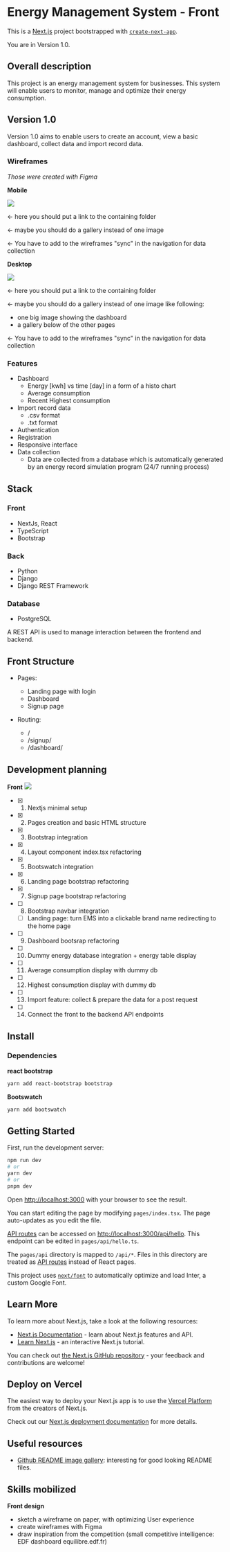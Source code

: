 # Energy Management System - Front

This is a [Next.js](https://nextjs.org/) project bootstrapped with [`create-next-app`](https://github.com/vercel/next.js/tree/canary/packages/create-next-app).

You are in Version 1.0.

## Overall description

This project is an energy management system for businesses. This system will enable users to monitor, manage and optimize their energy consumption.

## Version 1.0

Version 1.0 aims to enable users to create an account, view a basic dashboard, collect data and import record data.

### Wireframes

_Those were created with Figma_

**Mobile**

![](wireframes/mobile/EMS_mobile.png)

<- here you should put a link to the containing folder

<- maybe you should do a gallery instead of one image

<- You have to add to the wireframes "sync" in the navigation for data collection

**Desktop**

![](wireframes/desktop/EMS_desktop.png)

<- here you should put a link to the containing folder

<- maybe you should do a gallery instead of one image like following:

- one big image showing the dashboard
- a gallery below of the other pages

<- You have to add to the wireframes "sync" in the navigation for data collection

### Features

- Dashboard
  - Energy [kwh] vs time [day] in a form of a histo chart
  - Average consumption
  - Recent Highest consumption
- Import record data
  - .csv format
  - .txt format
- Authentication
- Registration
- Responsive interface
- Data collection
  - Data are collected from a database which is automatically generated by an energy record simulation program (24/7 running process)

## Stack

### Front

- NextJs, React
- TypeScript
- Bootstrap

### Back

- Python
- Django
- Django REST Framework

### Database

- PostgreSQL

A REST API is used to manage interaction between the frontend and backend.

## Front Structure

- Pages:

  - Landing page with login
  - Dashboard
  - Signup page

- Routing:
  - /
  - /signup/
  - /dashboard/

## Development planning

**Front**
![](https://geps.dev/progress/50)

- [x] 1. Nextjs minimal setup
- [x] 2. Pages creation and basic HTML structure
- [x] 3. Bootstrap integration
- [x] 4. Layout component index.tsx refactoring
- [x] 5. Bootswatch integration
- [x] 6. Landing page bootstrap refactoring
- [x] 7. Signup page bootstrap refactoring
- [ ] 8. Bootstrap navbar integration
  - [ ] Landing page: turn EMS into a clickable brand name redirecting to the home page
- [ ] 9. Dashboard bootsrap refactoring
- [ ] 10. Dummy energy database integration + energy table display
- [ ] 11. Average consumption display with dummy db
- [ ] 12. Highest consumption display with dummy db
- [ ] 13. Import feature: collect & prepare the data for a post request
- [ ] 14. Connect the front to the backend API endpoints

## Install

### Dependencies

**react bootstrap**

```bash
yarn add react-bootstrap bootstrap
```

**Bootswatch**

```bash
yarn add bootswatch
```

## Getting Started

First, run the development server:

```bash
npm run dev
# or
yarn dev
# or
pnpm dev
```

Open [http://localhost:3000](http://localhost:3000) with your browser to see the result.

You can start editing the page by modifying `pages/index.tsx`. The page auto-updates as you edit the file.

[API routes](https://nextjs.org/docs/api-routes/introduction) can be accessed on [http://localhost:3000/api/hello](http://localhost:3000/api/hello). This endpoint can be edited in `pages/api/hello.ts`.

The `pages/api` directory is mapped to `/api/*`. Files in this directory are treated as [API routes](https://nextjs.org/docs/api-routes/introduction) instead of React pages.

This project uses [`next/font`](https://nextjs.org/docs/basic-features/font-optimization) to automatically optimize and load Inter, a custom Google Font.

## Learn More

To learn more about Next.js, take a look at the following resources:

- [Next.js Documentation](https://nextjs.org/docs) - learn about Next.js features and API.
- [Learn Next.js](https://nextjs.org/learn) - an interactive Next.js tutorial.

You can check out [the Next.js GitHub repository](https://github.com/vercel/next.js/) - your feedback and contributions are welcome!

## Deploy on Vercel

The easiest way to deploy your Next.js app is to use the [Vercel Platform](https://vercel.com/new?utm_medium=default-template&filter=next.js&utm_source=create-next-app&utm_campaign=create-next-app-readme) from the creators of Next.js.

Check out our [Next.js deployment documentation](https://nextjs.org/docs/deployment) for more details.

## Useful resources

- [Github README image gallery](https://felixhayashi.github.io/ReadmeGalleryCreatorForGitHub/): interesting for good looking README files.

## Skills mobilized

**Front design**

- sketch a wireframe on paper, with optimizing User experience
- create wireframes with Figma
- draw inspiration from the competition (small competitive intelligence: EDF dashboard equilibre.edf.fr)
